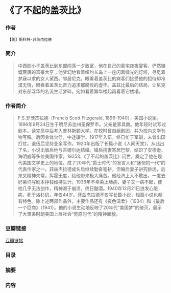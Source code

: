 《了不起的盖茨比》
=======================

### 作者
     【美】斯科特·菲茨杰拉德

### 简介
> 中西部小子盖茨比到东部闯荡一夕致富，他在自己的豪宅夜夜宴客，俨然慷慨荒唐的富豪大亨；他梦幻地看着纽约长岛上一座闪着绿光的灯塔，寻觅着梦寐以求的女人黛西。邻居尼克，眼看着盖茨比的宾客们接受他的招待却冷漠无情，眼看着盖茨比奋力追求那腐败的虚华。盖兹比最后的结局，让尼克对东部浮华的名流生活梦碎，宛如看着繁华楼起再看着它楼塌。

### 作者简介
> F.S.菲茨杰拉德（Francis Scott Fitzgerald, 1896-1940），美国小说家。1896年9月24日生于明尼苏达州圣保罗市。父亲是家具商。他年轻时试写过剧本。读完高中后考入普林斯顿大学。在校时曾自组剧团，并为校内文学刊物写稿。后因身体欠佳，中途辍学。1917年入伍，终日忙于军训，未曾出国打仗。退伍后坚持业余写作。1920年出版了长篇小说《人间天堂》，从此出了名，小说出版后他与吉姗尔达结婚。婚后携妻寄居巴黎，结识了安德逊、海明威等多位美国作家。1925年《了不起的盖茨比》问世，奠定了他在现代美国文学史上的地位，成了20年代“爵士时代”的发言人和“迷惘的一代”的代表作家之一。菲兹杰拉德成名后继续勤奋笔耕，但婚后妻子讲究排场，后来又精神失常，挥霍无度，给他带来极大痛苦。他经济上入不敷出，一度去好莱坞写剧本挣钱维持生计。1936年不幸染上肺病，妻子又一病不起，使他几乎无法创作，精神濒于崩溃，终日酗酒。1940年12月21日迸发心脏病，死于洛杉矶，年仅44岁。菲兹杰拉德不仅写长篇小说，矩篇小说也频有特色。除上述两部作品外，主要作品还有《夜色温柔》（1934）和《最后一个巨商》（1941）。他的小说生动地反映了20年代“美国梦”的破灭，展示了大萧条时朗美国上层社会“荒原时代”的精神面貌。

### 豆瓣链接
  [豆瓣链接](https://book.douban.com/subject/10738023/)

### 目录


### 摘要 


### 内容

